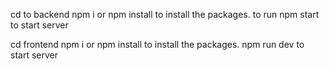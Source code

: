 cd to backend 
npm i or npm install to install the packages.
to run npm start to start server

cd frontend 
npm i or npm install to install the packages.
 npm run dev to start server